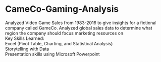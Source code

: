 # CameCo-Gaming-Analysis
Analyzed Video Game Sales from 1983-2016 to give insights for a fictional company called GameCo. Analyzed global sales data to determine what region the company should focus marketing resources on
<br> Key Skills Learned: 
  <br> Excel (Pivot Table, Charting, and Statistical Analysis)
  <br> Storytelling with Data 
  <br> Presentation skills using Microsoft Powerpoint
